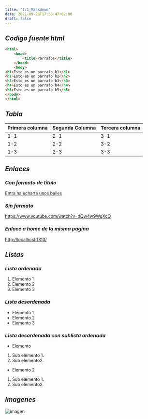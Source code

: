 ```yaml
---
title: "1/1_Markdown"
date: 2021-09-28T17:56:47+02:00
draft: false
---
```


## ***Codigo fuente html***
````html
<html>
    <head>
        <title>Parrafos</title>
    </head>
    <body>
<h1>Esto es un parrafo h1</h1>
<h2>Esto es un parrafo h2</h2>
<h3>Esto es un parrafo h3</h3>
<h4>Esto es un parrafo h4</h4>
<h5>Esto es un parrafo h5</h5>
</body>
</html>
````  
## ***Tabla*** 

|Primera columna | Segunda Columna | Tercera columna|
|----------------|-----------------|----------------|
|      1-1       |         2-1     |         3-1    |
|      1-2       |         2-2     |         3-2    |
|      1-3       |         2-3     |         3-3    |

## ***Enlaces***

### ***Con formato de titulo***

[Entra ha echarte unos bailes](https://www.youtube.com/watch?v=dQw4w9WgXcQ)

### ***Sin formato***

<https://www.youtube.com/watch?v=dQw4w9WgXcQ>

### ***Enlace a home de la misma pagina***

<http://localhost:1313/>


## ***Listas***

### ***Lista ordenada***

1. Elemento 1
2. Elemento 2
3. Elemento 3

### ***Lista desordenada***

* Elemento 1
* Elemento 2
* Elemento 3

### ***Lista desordenada con sublista ordenada*** 


+ Elemento 
1. Sub elemento 1.
2. Sub elemento2.
+ Elemento 2
1. Sub elemento 1.
2. Sub elemento2.

## ***Imagenes*** 
![imagen](/PaginaPractica/images/1584713041_archive_shutterstock_1536287759.jpg)




